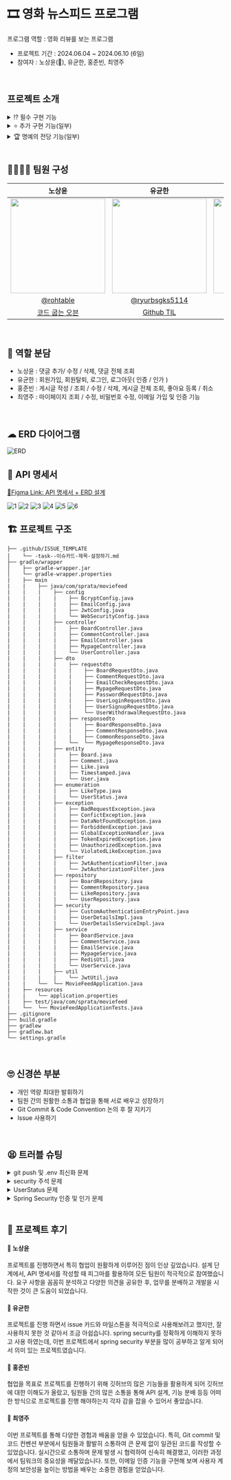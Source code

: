 # 🎞 영화 뉴스피드 프로그램
프로그램 역할 : 영화 리뷰를 보는 프로그램
* 프로젝트 기간 : 2024.06.04 ~ 2024.06.10 (6일)
* 참여자 : 노상윤(👑), 유균한, 홍준빈, 최영주
<br>

## 프로젝트 소개
<details>
<summary> ⁉ 필수 구현 기능 </summary>

<br>
✅ 공통 조건  

* 예외처리는 아래와 같은 형태로 처리하여 `Response` 합니다.

  | Http Status Code | Message |  
  | :--------------: | :-----: |  
  | 400              | 잘못된 요청입니다. |

* Status Code 분류는 [Link](https://hongong.hanbit.co.kr/http-%EC%83%81%ED%83%9C-%EC%BD%94%EB%93%9C-%ED%91%9C-1xx-5xx-%EC%A0%84%EC%B2%B4-%EC%9A%94%EC%95%BD-%EC%A0%95%EB%A6%AC/)를 참고합니다.
* 모든 엔티티에는 `생성일자`와 `수정일자`가 존재합니다.
* 클라이언트는 Postman이고 프론트엔드는 별도 구현하지 않습니다.
<br>

<details>
<summary> ✅ 사용자 인증 기능   </summary>

* 사용자 entity & status
  * 회원
    * bigint : ID
    * varchar : 사용자ID, 비밀번호, 이름, 이메일, 한 줄 소개, 회원상태코드, refresh token
    * timestamp : 상태변경시간, 생성일자, 수정일자
  * 회원상태코드
    * 정상
    * 탈퇴
    * +이메일 인증
<br>

  * 사용자 인증 기능 공통 조건
    * Spring Security와 JWT를 사용하여 설계 및 구현합니다.
    * JWT는 Access Token, Refresh Token을 구현합니다.
    * Access Token 만료 시 : 유효한 Refresh Token을 통해 새로운 Access Token과 Refresh Token을 발급
    * Refresh Token 만료 시 : 재로그인을 통해 새로운 Access Token과 Refresh Token을 발급
    * API를 요청할 때는 Access Token을 사용합니다.
<br>
 
* 회원가입  
  신규 가입자는 `사용자ID`, `비밀번호`를 입력하여 서비스에 가입할 수 있습니다.
  * 사용자ID
    * 중복된 ID, 탈퇴한 ID로는 회원가입 할 수 없습니다.
    * 대소문자 포함 영문 + 숫자만을 허용합니다.
    * 사용자 ID는 최소 10글자 이상, 최대 20글자 이하여야 합니다.
  * 비밀번호
    * `Bcrypt`로 단방향-인코딩합니다.
    * 대소문자 포함 영문 + 숫자 + 특수문자를 최소 1글자씩 포함합니다.
    * 비밀번호는 최소 10글자 이상이어야 합니다.
  * ⚠️ 필수 예외처리
    * 중복된 `사용자 ID`로 가입하는 경우
    * `사용자 ID` 비밀번호 형식이 올바르지 않은 경우
* 회원탈퇴  
  회원탈퇴는 가입된 사용자의 **회원 상태**를 변경하여 탈퇴처리 합니다.  
  탈퇴 처리 시 `비밀번호`를 확인한 후 일치할 때 탈퇴처리 합니다.
  * 조건
    * 탈퇴한 사용자 ID는 재사용할 수 없고, 복구할 수 없습니다.
    * 탈퇴처리된 사용자는 **재탈퇴** 처리가 불가합니다.
  * ⚠️ 필수 예외처리
    * `사용자 ID`와 `비밀번호`가 일치하지 않는 경우
    * 이미 탈퇴한 `사용자 ID`인 경우
* 로그인  
  사용자는 자신의 계정으로 서비스에 **로그인**할 수 있습니다.
  * 조건
    * 로그인 시 클라이언트에게 토큰을 발행합니다.
        
        | 토큰 종류 | 만료기간 |
        | --- | --- |
        | Access Token | 30분 |
        | Refresh Token | 2주 |
    
    * 회원가입된 사용자 ID와 비밀번호가 일치하는 사용자만 로그인할 수 있습니다.
    * 로그인 성공 시, **header**에 토큰을 추가하고 성공 상태코드와 메세지를 반환합니다.
    * 탈퇴했거나 로그아웃을 한 경우, `Refresh Token`이 유효하지 않은 상태가 되어야합니다.
  * ⚠️ 필수 예외처리
    * 유효하지 않은 사용자 정보로 로그인을 시도한 경우
        ex. 회원가입을 하지 않거나 회원 탈퇴한 경우
    * `사용자 ID`와 `비밀번호`가 일치하지 않는 사용자 정보로 로그인을 시도한 경우
* 로그아웃  
  사용자는 로그인 되어 있는 본인의 계정을 **로그아웃** 할 수 있습니다.
  * 조건
    * 로그아웃 시, 발행한 토큰은 **초기화** 합니다.
    * 로그아웃 후 초기화 된 `Refresh Token`은 재사용할 수 없고, 재로그인해야 합니다.
<br>

</details>

<details>
<summary> ✅ 프로필 관리 기능 </summary>

* 프로필 조회
  * **사용자 ID, 이름, 한 줄 소개, 이메일**을 볼 수 있습니다.
  * **ID(사용자 ID X), 비밀번호, 생성일자, 수정일자**와 같은 데이터는 노출하지 않습니다.
* 프로필 수정
  로그인한 사용자는 본인의 사용자 정보를 수정할 수 있습니다.
  * 수정 가능한 사용자 정보 : 이름, 이메일(이메일 인증 기능 구현으로 제외), 한 줄 소개, 비밀번호
  * 비밀번호 수정 조건
    * 비밀번호 수정 시, 본인 확인을 위해 현재 비밀번호를 입력하여 올바른 경우에만 수정할 수 있습니다.
    * 현재 비밀번호와 동일한 비밀번호로는 변경할 수 없습니다.
  * ⚠️ 필수 예외처리
    * 비밀번호 수정 시, 본인 확인을 위해 입력한 현재 비밀번호가 일치하지 않은 경우
    * 비밀번호 형식이 올바르지 않은 경우
    * 현재 비밀번호와 동일한 비밀번호로 수정하는 경우
<br>

</details>

<details>
<summary> ✅ 뉴스피드 게시물 CRUD 기능 </summary>

* 뉴스피드 entity
  * bigint : ID, 작성자 ID
  * longText : 내용
  * timestamp : 생성일자, 수정일자
<br>

* 게시물 작성, 조회, 수정, 삭제  
  게시물 조회는 모든 사용자가 조회할 수 있습니다.
  * 조건
    * 게시물 작성, 수정, 삭제는 **인가(Authorization)**가 필요합니다.
    * 유효한 JWT 토큰을 가진 작성자 본인만 처리할 수 있습니다.
  * ⚠️ 필수 예외처리
    * 작성자가 아닌 다른 사용자가 게시물 작성, 수정, 삭제를 시도하는 경우
* **뉴스피드 조회 기능**  
  모든 사용자가 전체 뉴스피드 데이터를 조회할 수 있습니다.
  * 조건
    * 모든 사용자는 전체 뉴스피드를 조회할 수 있습니다.
    * 기본 정렬은 **생성일자 기준으로 최신순**으로 정렬합니다.
    * 뉴스피드가 없는 경우, 아래와 같이 반환합니다.

</details>
<br>

</details>

<details>
<summary> ⭐ 추가 구현 기능(일부) </summary>

* ❌ 뉴스피드 추가 구현
  * 페이지 네이션
    * 10개씩 페이지네이션하여, 각 페이지 당 뉴스피드 데이터가 10개씩 나오게 합니다.
  * 정렬 기능
    * 생성일자 기준 최신순
    * 좋아요 많은 순
  * 기간별 검색 기능
    * 예) 2024.05.01 ~ 2024.05.27 동안 작성된 뉴스피드 게시물 검색
* ✅ 댓글 CRUD 기능
  * 댓글 entity
    * bigint : ID, 뉴스피드ID, 작성자ID, 좋아요 수
    * varchar : 내용
    * timestamp : 생성일자, 수정일자
  * **댓글 작성, 조회, 수정, 삭제 기능**
    * 사용자는 게시물에 댓글을 작성할 수 있고, 본인의 댓글은 **수정 및 삭제**를 할 수 있습니다.
    * **내용**만 수정이 가능합니다.
    * 댓글 작성, 수정, 삭제는 **인가(Authorization)**가 필요합니다.
    * 유효한 JWT 토큰을 가진 작성자 본인만 처리할 수 있습니다.
      * 예) 본인이 작성한 댓글 외엔 수정 및 삭제 불가
* ✅ 이메일 가입 및 인증 기능
  * 이메일 가입 시, **이메일 인증 기능**을 추가
    * Step 1 : 사용자가 가입한 이메일 주소로 인증번호 발송
    * Step 2 : 발송한 인증번호와 입력란의 인증번호가 일치하는 지 확인
    * Step 3 : 이메일 인증이 완료되지 않은 회원들의 `회원상태코드`를 ‘인증 전’ 으로 설정
* ✅ 좋아요 기능
  * 좋아요 entity
    * bigint : ID, 사용자ID, 콘텐츠ID
    * varchar : 콘텐츠 유형(댓글, 게시물)
    * timestamp : 생성일자, 수정일자
  * 게시물 및 댓글 좋아요/ 좋아요 취소 기능
    * 사용자가 게시물이나 댓글에 좋아요를 남기거나 취소할 수 있습니다.
    * 본인이 작성한 게시물과 댓글에 좋아요를 남길 수 없습니다.
    * 같은 게시물에는 사용자당 한 번만 좋아요가 가능합니다.
* ❌ Swagger 적용
  * 라이브러리 적용 후 Swagger에서 제공되는 기능들은 사용하지 않습니다.
  * localhost:8080/swagger-ui/index.html  주소로 접근시 접속이 가능해야 합니다.
<br>

</details>

<details>
<summary> 🏆 명예의 전당 기능(일부) </summary>

* ✅ 이메일 가입 및 인증 추가 구현
  * 이메일 가입 시 이메일 인증 기능을 포함하는 것이 좋습니다.
    * 인증번호 입력을 180초 안에 하지 않으면 유효하지 않음.
    * 회원 테이블에 인증 메일이 발송된 시간 컬럼을 추가하여 제한시간을 넘는 지 확인.
* ❌소셜 로그인 기능 구현
  * 소셜 로그인에 필요한 **테이블(entity)**을 설계해서 **ERD**에 추가합니다.
  * [네이버 로그인 개발가이드](https://developers.naver.com/docs/login/devguide/devguide.md)를 참고하여 네이버 로그인을 구현해보세요.
  * [카카오 로그인 개발가이드](https://developers.kakao.com/docs/latest/ko/kakaologin/common)를 참고하여 카카오 로그인을 구현해보세요.
* ❌ 프로필에 사진 업로드 기능 구현
  * 프로필 사진을 저장할 때는 반드시 **AWS S3**를 이용합니다.
* ❌ 게시물에 멀티미디어 지원 기능 구현
  * 사진 업로드 기능과 동일하게 **AWS S3**를 이용합니다.
  * 게시물 본문에 사진이나 영상 등의 미디어를 포함하는 기능을 추가합니다.
    * 적절한 용량과 특정 파일 형식만을 업로드할 수 있도록 구현합니다.
      * 여러 장 가능합니다.
      * 한 게시물에 대해 최대 5개 제한
      * `JPG`, `PNG`, `JPEG` → 최대 10MB
      * `MP4`, `AVI`, `GIF` → 최대 200MB
  * 게시물 수정시에 첨부된 미디어를 수정할 수 있습니다.
  * 게시물 삭제시에 첨부된 미디어도 함께 삭제합니다.
  * 댓글에는 추가하지 않습니다.
* ❌ 팔로우 기능 구현
  * 특정 사용자를 팔로우 / 언팔로우를 할 수 있습니다.
  * 팔로우 기능이 구현되었다면, 뉴스피드에 팔로우하는 사용자의 게시물을 볼 수 있습니다.
  * 팔로우를 하고 있는 사람들이 작성한 게시물을 볼 때 정렬 기준은 최신순입니다.
* ❌ HTTP를 HTTPS로 업그레이드 하기
  * HTTPS를 적용하여 보안이 강화된 웹 페이지를 제공해봅시다.
  
</details>

<br>

## 👩‍💻👨‍💻 팀원 구성
| 노상윤 | 유균한 | 홍준빈 | 최영주 |
|:---:|:---:|:---:|:---:|
| <img src="https://ca.slack-edge.com/T06B9PCLY1E-U06S0N8HRJ8-6a09948d54c8-512" height="220"/> | <img src="https://ca.slack-edge.com/T06B9PCLY1E-U06RE49BU12-b4cbb22f8fe5-512" height="220"/> | <img src="https://ca.slack-edge.com/T06B9PCLY1E-U06SF9P0MM3-2cadc303ee44-512" height="220"/> | <img src="https://ca.slack-edge.com/T06B9PCLY1E-U06KADG3X1P-7d806be1d793-512" height="220"/> |
| [@rohtable](https://github.com/rohtable) | [@ryurbsgks5114](https://github.com/ryurbsgks5114) | [@Hongjunbin](https://github.com/Hongjunbin) | [@ysy56](https://github.com/ysy56) | 
| [코드 굽는 오븐](https://makeroh.tistory.com/) | [Github TIL](https://github.com/ryurbsgks5114/TIL) | [sangnamja](https://bin2dev.tistory.com/) | [컴공생의 발자취](https://moonnight0.tistory.com/) |

<br>


## 🤝 역할 분담
* 노상윤 : 댓글 추가/ 수정 / 삭제, 댓글 전체 조회
* 유균한 : 회원가입, 회원탈퇴, 로그인, 로그아웃( 인증 / 인가 )
* 홍준빈 : 게시글 작성 / 조회 / 수정 / 삭제, 게시글 전체 조회, 좋아요 등록 / 취소
* 최영주 : 마이페이지 조회 / 수정, 비밀번호 수정, 이메일 가입 및 인증 기능
<br>

## ☁ ERD 다이어그램
![ERD](https://github.com/ysy56/movieFeed/assets/78634780/f64018a9-cf5e-49cf-ae76-47ec74c18e70)
<br>

## 📑 API 명세서
[🌈Figma Link: API 명세서 + ERD 설계](https://www.figma.com/board/tSMVD3wg5zSrPHbTzjvtWW/13%EC%9D%BC%EC%9D%98-%EA%B8%88%EC%9A%94%EC%9D%BC?node-id=0-1&t=Bl9s2WWjCFgGyOtZ-0)

![1](https://github.com/ysy56/movieFeed/assets/78634780/7571d7cd-95e3-4848-9a97-32217c0782cf)
![2](https://github.com/ysy56/movieFeed/assets/78634780/f4e674a3-ed99-420d-84d1-969b8086477a)
![3](https://github.com/ysy56/movieFeed/assets/78634780/da56a035-68f5-48d4-bf96-cf05c649e7d1)
![4](https://github.com/ysy56/movieFeed/assets/78634780/8776c481-f74a-40a5-8a12-75c74a559e59)
![5](https://github.com/ysy56/movieFeed/assets/78634780/8a843377-ef4a-455d-ad92-6710df614de8)
![6](https://github.com/ysy56/movieFeed/assets/78634780/b3b4d48c-410d-4e87-a67b-bc49096b83e0)

## 🏗 프로젝트 구조
```
├── .github/ISSUE_TEMPLATE
│    └── -task--이슈카드-제목-설정하기.md
├── gradle/wrapper 
│    ├── gradle-wrapper.jar
│    └── gradle-wrapper.properties
|    ├── main
|    |    ├── java/com/sprata/moviefeed
|    |    |    ├── config
|    |    |    |    ├── BcryptConfig.java
|    |    |    |    ├── EmailConfig.java
|    |    |    |    ├── JwtConfig.java
|    |    |    |    └── WebSecurityConfig.java
|    |    |    ├── controller
|    |    |    |    ├── BoardController.java
|    |    |    |    ├── CommentController.java
|    |    |    |    ├── EmailController.java
|    |    |    |    ├── MypageController.java
|    |    |    |    └── UserController.java
|    |    |    ├── dto
|    |    |    |    ├── requestdto
|    |    |    |    |    ├── BoardRequestDto.java
|    |    |    |    |    ├── CommentRequestDto.java
|    |    |    |    |    ├── EmailCheckRequestDto.java
|    |    |    |    |    ├── MypageRequestDto.java
|    |    |    |    |    ├── PasswordRequestDto.java
|    |    |    |    |    ├── UserLoginRequestDto.java
|    |    |    |    |    ├── UserSignupRequestDto.java
|    |    |    |    |    └── UserWithdrawalRequestDto.java
|    |    |    |    ├── responsedto
|    |    |    |    |    ├── BoardResponseDto.java
|    |    |    |    |    ├── CommentResponseDto.java
|    |    |    |    |    ├── CommonResponseDto.java
|    |    |    |    └──  └── MypageResponseDto.java
|    |    |    ├── entity
|    |    |    |    ├── Board.java
|    |    |    |    ├── Comment.java
|    |    |    |    ├── Like.java
|    |    |    |    ├── Timestamped.java
|    |    |    |    └── User.java
|    |    |    ├── enumeration
|    |    |    |    ├── LikeType.java
|    |    |    |    └── UserStatus.java
|    |    |    ├── exception
|    |    |    |    ├── BadRequestException.java
|    |    |    |    ├── ConfictException.java
|    |    |    |    ├── DataNotFoundException.java
|    |    |    |    ├── ForbiddenException.java
|    |    |    |    ├── GlobalExceptionHandler.java
|    |    |    |    ├── TokenExpiredException.java
|    |    |    |    ├── UnauthorizedException.java
|    |    |    |    └── ViolatedLikeException.java
|    |    |    ├── filter
|    |    |    |    ├── JwtAuthenticationFilter.java
|    |    |    |    └── JwtAuthorizationFilter.java
|    |    |    ├── repository
|    |    |    |    ├── BoardRepository.java
|    |    |    |    ├── CommentRepository.java
|    |    |    |    ├── LikeRepository.java
|    |    |    |    └── UserRepository.java
|    |    |    ├── security
|    |    |    |    ├── CustomAuthenticationEntryPoint.java
|    |    |    |    ├── UserDetailsImpl.java
|    |    |    |    └── UserDetailsServiceImpl.java
|    |    |    ├── service
|    |    |    |    ├── BoardService.java
|    |    |    |    ├── CommentService.java
|    |    |    |    ├── EmailService.java
|    |    |    |    ├── MypageService.java
|    |    |    |    ├── RedisUtil.java
|    |    |    |    └── UserService.java
|    |    |    ├── util
|    |    |    |    └── JwtUtil.java
|    |    └──  └── MovieFeedApplication.java
|    ├── resources
|    |    └── application.properties
|    ├── test/java/com/sprata/moviefeed
|    └──  └── MovieFeedApplicationTests.java
├── .gitignore
├── build.gradle
├── gradlew
├── gradlew.bat
└── settings.gradle
```
<br>

## 🙄 신경쓴 부분
* 개인 역량 최대한 발휘하기
* 팀원 간의 원활한 소통과 협업을 통해 서로 배우고 성장하기
* Git Commit & Code Convention 논의 후 잘 지키기
* Issue 사용하기

<br>

## 😫 트러블 슈팅
<details>
<summary> git push 및 .env 최신화 문제 </summary>

* 문제 상황  
  * 의도했던 기능 : 각 팀원의 기능 구현으로 PR 후 git pull 했을 때 정상 작동하는 것
  * 발생한 현상(트러블) : 프로그램을 동작시켰을 때 정상적으로 빌드되지 않고 error 발생

* 트러블 원인 추론  
1. email 관련 라이브러리가 없다는 error 발생
   
```
Cannot resolve symbol 'JavaMailSender'
Cannot resolve 'JavaMailSenderImpl'
```   
   ![git push error](https://github.com/ysy56/movieFeed/assets/78634780/4d11c5fb-0540-49ba-970d-d7be077ec2e9)

2. .env의 jwt 관련 변수 설정이 없어서 error 발생
```
org.springframework.context.ApplicationContextException: Unable to start web server
Caused by: org.springframework.boot.web.server.WebServerException: Unable to start embedded Tomcat
Caused by: org.springframework.beans.factory.UnsatisfiedDependencyException: Error creating bean with name 'webSecurityConfig' defined in file [C:\Users\ysy56\IdeaProjects\movieFeed\build\classes\java\main\com\sparta\moviefeed\config\WebSecurityConfig.class]: Unsatisfied dependency expressed through constructor parameter 0: Error creating bean with name 'jwtUtil': Injection of autowired dependencies failed
Caused by: org.springframework.beans.factory.BeanCreationException: Error creating bean with name 'jwtUtil': Injection of autowired dependencies failed
Caused by: java.lang.IllegalArgumentException: Could not resolve placeholder 'ACCESS_TOKEN_TIME' in value "${ACCESS_TOKEN_TIME}"
```
   ![env error](https://github.com/ysy56/movieFeed/assets/78634780/7e5bcb96-e9d3-4f10-9b07-763cc977e949)


* 해결방법  
1. 처음엔 다른 클래스의 라이브러리를 import하지 못하는 문제인 줄 알고 블로그를 따라 해보았다. [다른 클래스 라이브러리 import 문제 해결](https://zzang9ha.tistory.com/352#google_vignette)
하지만, 문제는 해결 되지 않았고 라이브러리 문제이므로 build.gradle을 살펴보았다. 그 결과 build.gradle이 commit에 포함되지 않고 push를 했다는 사실을 발견했다. 결국 build.gradle에 없는 email 라이브러리를 추가하여 문제를 해결했다.
2. email 라이브러리를 추가했음에도 문제가 발생했다. 팀원분이 .env 파일을 작성하는 법을 잘 모르셔서 name.env 이런 식으로 env를 작성하셨고 이 과정에서 .env 적용이 되지 않아 properties에 환경변수를 넣어서 사용하고 계셨다. 이게 문제인가 싶어서 .env 파일이 사용되도록 고쳤음에도 문제는 계속해 발생했다. 그러던 와중에 error의 내용을 잘 읽어보며 jwt관련해서 문제가 있다는 걸 발견한 후 인증/인가를 맡으셨던 팀원분이 .env에 추가된 환경변수가 있다는 걸 알려주지 않으셔서 발생했던 문제였다. 결국 jwt 관련 환경변수를 추가하여 문제를 해결했다.

</details>

<details>
<summary> security 주석 문제 </summary>

* 문제 상황  
  * 의도했던 기능 : 게시글, 마이페이지 등의 정상적인 CRUD 기능 동작을 통한 200번대 HTTP 상태코드 반환
  * 발생한 현상(트러블) : 게시글, 마이페이지 등에서 CRUD 기능을 시도했을 때 401 인가 관련 error가 발생
  
* 트러블 원인 추론  
spring security을 사용하여 작성한 코드가 없음에도 라이브러리를 사용하고 있던 것
![401](https://github.com/ysy56/movieFeed/assets/78634780/c401b983-7976-4af3-9534-794c9ebbac15)

* 해결방법  
build.gradle에서 spring security를 주석 처리하고 재빌드하여 문제를 해결했다.
 
</details>

<details>
<summary> UserStatus 문제 </summary>

* 문제 상황  
  * 의도했던 기능 : 이메일 인증 시, 인증이 완료된 후 회원상태 코드를 `이메일 인증`으로 변경
  * 발생한 현상(트러블) : 이메일 인증 시, header에 jwt를 넣었음에도 불구하고 '로그인 후 이용해주세요'라는 문구 표시

* 트러블 원인 추론
user_status에 `이메일 인증`을 추가하여 이메일 인증 후 회원상태 코드 변경 시 다음과 같은 문제가 발생
```
java.sql.SQLException: Data truncated for column 'user_status' at row 1
```

* 해결방법
처음 에러 문구를 확인 후 user_status의 코드가 문제가 있는지 확인해봤지만 문제는 없었다. 그래서 DB의 문제일 경우 보통 코드를 변경하게 되면 DB의 입력 제한과 다르기 때문에 문제가 발생했었다. 이를 기반으로 하여 DB의 테이블을 전부 지운 후 다시 회원가입하여 실행해서 문제를 해결했다.

</details>

<details>
<summary> Spring Security 인증 및 인가 문제 </summary>

* 문제 상황  
  * 의도했던 기능 : /api/users/signup 엔드포인트가 인가 없이 접근 가능하도록 설정
  * 발생한 현상(트러블) : /api/users/signup 엔드포인트가 인가를 요구하는 문제 발생

* 트러블 원인 추론
  
WebSecurityConfig 클래스의 filter 처리 순서가 잘못설정 되어있다고 판단하여 addFilterBefore, addFilterAfter 메서드가 무엇인지에 대해서 찾아보고 여러 방법으로 변경해 보았습니다.

```
http.authorizeHttpRequests( (authorizeHttpRequests) ->
    authorizeHttpRequests
        .requestMatchers(PathRequest.toStaticResources().atCommonLocations()).permitAll()
        .requestMatchers("/api/users/login", "/api/users/signup").permitAll()
        .anyRequest().authenticated()
);

http.addFilterBefore(jwtAuthenticationFilter(), UsernamePasswordAuthenticationFilter.class);
http.addFilterAfter(jwtAuthorizationFilter(), JwtAuthenticationFilter.class);
```

* 해결방법
  
WebSecurityConfig의 설정에서 로직자체에는 문제가 없다는 결론을 내리고 해당 필터의 로직을 살펴 보았고 JwtAuthorizationFilter 클래스에서 doFilterInternal 메서드 부분에서 문제가 있는 걸 확인하였습니다.

```
if (!StringUtils.hasText(tokenValue) || !jwtUtil.validateToken(tokenValue)) {
    response.setStatus(HttpServletResponse.SC_UNAUTHORIZED);
    response.setContentType("text/plain;charset=utf-8");
    response.getWriter().write("로그인 후 이용해 주세요.");

    return;
}
```

토큰 검증이 실패하면 클라이언트에게 메세지와 상태코드를 보내면서 로직을 마치려고 return문을 사용 하였는데, doFilterInternal 메서드의 맨 아래에 다음 필터로 넘어가게 하는 filterChain.doFilter(request, response); 코드가 있어 다음으로 넘어가지 못하고, 인가 처리 부분에서 계속 걸리던 오류였습니다.

해당 부분은 try catch문을 사용 하여 정상적으로 예외가 발생하면 예외에 맞는 메세지와 상태 코드를 반환하고, 예외가 발생하지 않으면 다음 필터로 넘어가게 처리하였습니다.

</details>

<br>

## 📮 프로젝트 후기


#### 🧡 노상윤
프로젝트를 진행하면서 특히 협업이 원활하게 이루어진 점이 인상 깊었습니다. 
설계 단계에서, API 명세서를 작성할 때 피그마를 활용하여 모든 팀원이 적극적으로 참여했습니다. 
요구 사항을 꼼꼼히 분석하고 다양한 의견을 공유한 후, 업무를 분배하고 개발을 시작한 것이 큰 도움이 되었습니다. 

#### 💙 유균한
프로젝트를 진행 하면서 issue 카드와 마일스톤을 적극적으로 사용해보려고 했지만, 잘 사용하지 못한 것 같아서 조금 아쉽습니다.
spring security를 정확하게 이해하지 못하고 사용 하였는데, 이번 프로젝트에서 spring security 부분을 많이 공부하고 알게 되어서 의미 있는 프로젝트였습니다.

#### 🖤 홍준빈
협업을 목표로 프로젝트를 진행하기 위해 깃허브의 많은 기능들을 활용하게 되어 깃허브에 대한 이해도가 올랐고, 팀원들 간의 많은 소통을 통해 API 설계, 기능 분배 등등 어떠한 방식으로 프로젝트를 진행 해야하는지 각자 감을 잡을 수 있어서 좋았습니다.

#### 💚 최영주
이번 프로젝트를 통해 다양한 경험과 배움을 얻을 수 있었습니다. 
특히, Git commit 및 코드 컨벤션 부분에서 팀원들과 활발히 소통하여 큰 문제 없이 일관된 코드를 작성할 수 있었습니다. 
실시간으로 소통하며 문제 발생 시 협력하여 신속히 해결했고, 이러한 과정에서 팀워크의 중요성을 깨달았습니다. 
또한, 이메일 인증 기능을 구현해 보며 사용자 계정의 보안성을 높이는 방법을 배우는 소중한 경험을 얻었습니다.
